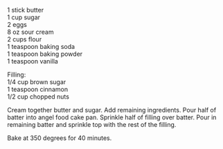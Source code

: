 ---
---

1 stick butter  
1 cup sugar  
2 eggs  
8 oz sour cream  
2 cups flour  
1 teaspoon baking soda  
1 teaspoon baking powder  
1 teaspoon vanilla  

Filling:  
1/4 cup brown sugar  
1 teaspoon cinnamon  
1/2 cup chopped nuts  

Cream together butter and sugar. Add remaining ingredients. Pour half of batter into angel food 
cake pan. Sprinkle half of filling over batter. Pour in remaining batter and sprinkle top with the 
rest of the filling. 

Bake at 350 degrees for 40 minutes.